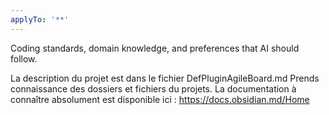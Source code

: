 ```yaml
---
applyTo: '**'
---
```

Coding standards, domain knowledge, and preferences that AI should follow.

La description du projet est dans le fichier DefPluginAgileBoard.md
Prends connaissance des dossiers et fichiers du projets.
La documentation à connaître absolument est disponible ici : https://docs.obsidian.md/Home